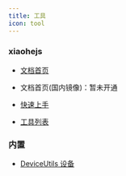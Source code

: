 ```yaml
---
title: 工具
icon: tool
---
```


### xiaohejs

- [文档首页](https://myhdg0601.github.io/xiaohejs-document)

- 文档首页(国内镜像)：暂未开通

- [快速上手](https://myhdg0601.github.io/xiaohejs-document/guide/getting-started.html)

- [工具列表](https://myhdg0601.github.io/xiaohejs-document/utils)

### 内置

- [DeviceUtils 设备](./device.md)